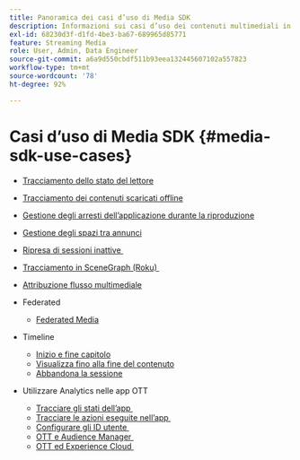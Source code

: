 ```yaml
---
title: Panoramica dei casi d’uso di Media SDK
description: Informazioni sui casi d’uso dei contenuti multimediali in streaming
exl-id: 68230d3f-d1fd-4be3-ba67-689965d85771
feature: Streaming Media
role: User, Admin, Data Engineer
source-git-commit: a6a9d550cbdf511b93eea132445607102a557823
workflow-type: tm+mt
source-wordcount: '78'
ht-degree: 92%

---
```


# Casi d’uso di Media SDK {#media-sdk-use-cases}

* [Tracciamento dello stato del lettore](/help/use-cases/player-state-tracking/player-state-overview.md)
* [Tracciamento dei contenuti scaricati offline](/help/use-cases/track-downloaded-content.md)
* [Gestione degli arresti dell’applicazione durante la riproduzione](/help/use-cases/cookbook/app-interrupts.md)
* [Gestione degli spazi tra annunci](/help/use-cases/cookbook/fix-ad-play-ad.md)
* [Ripresa di sessioni inattive &#x200B;](/help/use-cases/cookbook/resuming-inactive.md)
* [Tracciamento in SceneGraph (Roku) &#x200B;](/help/use-cases/cookbook/sdk-track-scenegraph.md)
* [Attribuzione flusso multimediale](/help/use-cases/media-analytics-cookbook/media-dimensions.md)

* Federated
   * [Federated Media](/help/use-cases/federated-media.md)

* Timeline
   * [Inizio e fine capitolo](/help/use-cases/timelines/chapter-start-end.md)
   * [Visualizza fino alla fine del contenuto](/help/use-cases/timelines/view-to-end-of-content.md)
   * [Abbandona la sessione](/help/use-cases/timelines/user-abandons-session.md)

* Utilizzare Analytics nelle app OTT
   * [Tracciare gli stati dell’app &#x200B;](/help/use-cases/analytics-with-ott/track-app-states.md)
   * [Tracciare le azioni eseguite nell’app &#x200B;](/help/use-cases/analytics-with-ott/track-app-actions.md)
   * [Configurare gli ID utente &#x200B;](/help/use-cases/analytics-with-ott/set-user-ids.md)
   * [OTT e Audience Manager &#x200B;](/help/use-cases/analytics-with-ott/ott-am.md)
   * [OTT ed Experience Cloud &#x200B;](/help/use-cases/analytics-with-ott/ott-experience-cloud.md)
